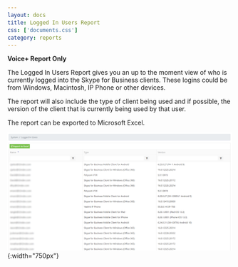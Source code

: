 ```yaml
---
layout: docs
title: Logged In Users Report
css: ['documents.css']
category: reports
---
```


**Voice+ Report Only**

The Logged In Users Report gives you an up to the moment view of who is currently logged into the Skype for Business clients.  These logins could be from Windows, Macintosh, IP Phone or other devices.

The report will also include the type of client being used and if possible, the version of the client that is currently being used by that user.

The report can be exported to Microsoft Excel.

![Cloud Portal](/assets/images/reports.2.png){:width="750px"}
